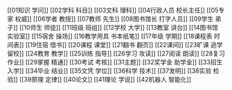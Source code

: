 [[01知识 学问]]
[[02学科 科目]]
[[03文科 理科]]
[[04行政人员 校长主任]]
[[05专家 权威]]
[[06学者 教授]]
[[07教师 先生]]
[[08图书馆长 打字人员]]
[[09学生 弟子]]
[[10师生 师徒]]
[[11班级 班组]]
[[12学校 大学]]
[[13教室 讲台]]
[[14图书馆 实验室]]
[[15宿舍 操场]]
[[16教学用具 书本纸笔]]
[[17年级 学期]]
[[18课程表 时间表]]
[[19住宿 借书]]
[[20课程 课堂]]
[[21翻书 翻页]]
[[22课间]]
[[23旷课 逃学 留校]]
[[24教育 教学]]
[[25训练 指导]]
[[26学习 攻读]]
[[27阅读 朗读]]
[[28复习 作业]]
[[29掌握 精通]]
[[30考试 考核]]
[[31主题]]
[[32奖学金 助学金]]
[[33招生 入学]]
[[34毕业 结业]]
[[35文凭 学位]]
[[36科学 技术]]
[[37发明]]
[[38实验 检验]]
[[39原理 定律]]
[[40论文]]
[[41理论 学说]]
[[42机器人 智能化]]

























